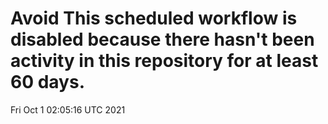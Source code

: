 # Avoid This scheduled workflow is disabled because there hasn't been activity in this repository for at least 60 days.
Fri Oct  1 02:05:16 UTC 2021
